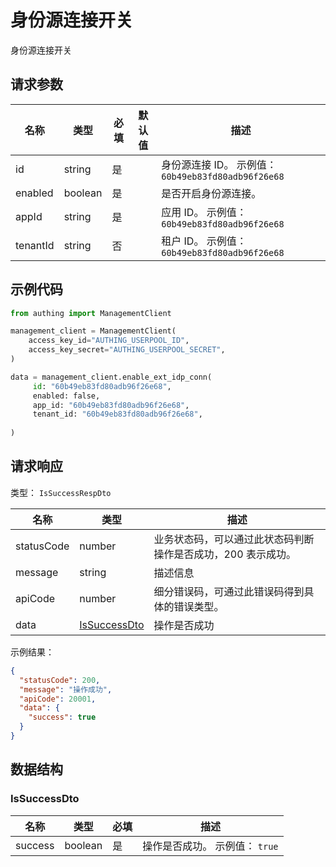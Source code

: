 # 身份源连接开关

<!--
  警告⚠️：
  不要直接修改该文档，
  https://github.com/Authing/authing-docs-factory
  使用该项目进行生成
-->

身份源连接开关

## 请求参数

| 名称 | 类型 | 必填 | 默认值 | 描述 |
| ---- | ---- | ---- | ---- | ---- |
| id | string | 是 |  | 身份源连接 ID。 示例值： `60b49eb83fd80adb96f26e68` |
| enabled | boolean | 是 |  | 是否开启身份源连接。  |
| appId | string | 是 |  | 应用 ID。 示例值： `60b49eb83fd80adb96f26e68` |
| tenantId | string | 否 |  | 租户 ID。 示例值： `60b49eb83fd80adb96f26e68` |


## 示例代码

```py
from authing import ManagementClient

management_client = ManagementClient(
    access_key_id="AUTHING_USERPOOL_ID",
    access_key_secret="AUTHING_USERPOOL_SECRET",
)

data = management_client.enable_ext_idp_conn(
     id: "60b49eb83fd80adb96f26e68",
     enabled: false,
     app_id: "60b49eb83fd80adb96f26e68",
     tenant_id: "60b49eb83fd80adb96f26e68",
  
)
```



## 请求响应

类型： `IsSuccessRespDto`

| 名称 | 类型 | 描述 |
| ---- | ---- | ---- |
| statusCode | number | 业务状态码，可以通过此状态码判断操作是否成功，200 表示成功。 |
| message | string | 描述信息 |
| apiCode | number | 细分错误码，可通过此错误码得到具体的错误类型。 |
| data | <a href="#IsSuccessDto">IsSuccessDto</a> | 操作是否成功 |



示例结果：

```json
{
  "statusCode": 200,
  "message": "操作成功",
  "apiCode": 20001,
  "data": {
    "success": true
  }
}
```

## 数据结构


### <a id="IsSuccessDto"></a> IsSuccessDto

| 名称 | 类型 | 必填 | 描述 |
| ---- |  ---- | ---- | ---- |
| success | boolean | 是 | 操作是否成功。 示例值： `true`  |


